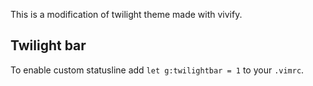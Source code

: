 This is a modification of twilight theme made with vivify.

## Twilight bar
To enable custom statusline add `let g:twilightbar = 1` to your `.vimrc`.
